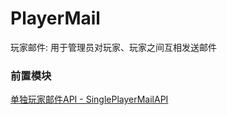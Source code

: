 # PlayerMail  
玩家邮件: 用于管理员对玩家、玩家之间互相发送邮件  
  
### 前置模块
[单独玩家邮件API - SinglePlayerMailAPI](./SinglePlayerMailAPI)  